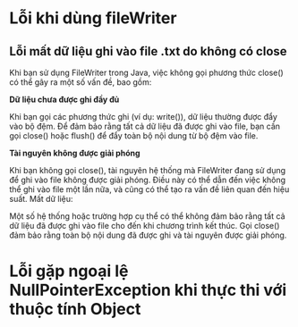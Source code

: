 # Lỗi khi dùng fileWriter

## Lỗi mất dữ liệu ghi vào file .txt do không có close
Khi bạn sử dụng FileWriter trong Java, việc không gọi phương thức close() có thể gây ra một số vấn đề, bao gồm:

__Dữ liệu chưa được ghi đầy đủ__

Khi bạn gọi các phương thức ghi (ví dụ: write()), dữ liệu thường được đẩy vào bộ đệm. Để đảm bảo rằng tất cả dữ liệu đã được ghi vào file, bạn cần gọi close() hoặc flush() để đẩy toàn bộ nội dung từ bộ đệm vào file.

__Tài nguyên không được giải phóng__

Khi bạn không gọi close(), tài nguyên hệ thống mà FileWriter đang sử dụng để ghi vào file không được giải phóng. Điều này có thể dẫn đến việc không thể ghi vào file một lần nữa, và cũng có thể tạo ra vấn đề liên quan đến hiệu suất.
Mất dữ liệu:

Một số hệ thống hoặc trường hợp cụ thể có thể không đảm bảo rằng tất cả dữ liệu đã được ghi vào file cho đến khi chương trình kết thúc. Gọi close() đảm bảo rằng toàn bộ nội dung đã được ghi và tài nguyên được giải phóng.



# Lỗi gặp ngoại lệ NullPointerException khi thực thi với thuộc tính Object
